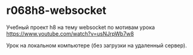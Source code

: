 # r068h8-websocket
Учебный проект h8 на тему websocket по мотивам урока 
https://www.youtube.com/watch?v=usNJrpWb7w8

Урок на локальном компьютере (без загрузки на удаленный сервер).